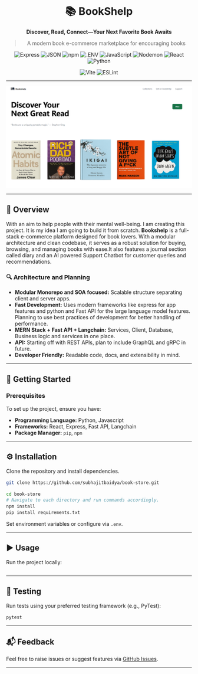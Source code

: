 <div align="center">

# 📚 BookShelp

**Discover, Read, Connect—Your Next Favorite Book Awaits**

> A modern book e-commerce marketplace for encouraging books

![Express](https://img.shields.io/badge/-Express-black?logo=express&logoColor=white)
![JSON](https://img.shields.io/badge/-JSON-black?logo=json&logoColor=white)
![npm](https://img.shields.io/badge/-npm-CB3837?logo=npm&logoColor=white)
![.ENV](https://img.shields.io/badge/-.ENV-yellow?logo=dotenv&logoColor=black)
![JavaScript](https://img.shields.io/badge/-JavaScript-F7DF1E?logo=javascript&logoColor=black)
![Nodemon](https://img.shields.io/badge/-Nodemon-3C873A?logo=nodemon&logoColor=white)
![React](https://img.shields.io/badge/-React-61DAFB?logo=react&logoColor=black)
![Python](https://img.shields.io/badge/-Python-3776AB?logo=python&logoColor=white)

![Vite](https://img.shields.io/badge/-Vite-646CFF?logo=vite&logoColor=white)
![ESLint](https://img.shields.io/badge/-ESLint-4B32C3?logo=eslint&logoColor=white)

---

![minimalistic web design](image-1.png)

---

</div>

## 📖 Overview

With an aim to help people with their mental well-being. I am creating this project. It is my idea I am going to build it from scratch.
**Bookshelp** is a full-stack e-commerce platform designed for book lovers. With a modular architecture and clean codebase, it serves as a robust solution for buying, browsing, and managing books with ease.It also features a journal section called diary and an AI powered Support Chatbot for customer queries and recommendations.

### 🔍 Architecture and Planning

- **Modular Monorepo and SOA focused:** Scalable structure separating client and server apps.
- **Fast Development:** Uses modern frameworks like express for app features and python and Fast API for the large language model features. Planning to use best practices of development for better handling of performance.
- **MERN Stack + Fast API + Langchain:** Services, Client, Database, Business logic and services in one place.
- **API:** Starting off with REST APIs, plan to include GraphQL and gRPC in future.
- **Developer Friendly:** Readable code, docs, and extensibility in mind.

---

## 🚀 Getting Started

### Prerequisites

To set up the project, ensure you have:

- **Programming Language:** Python, Javascript
- **Frameworks:** React, Express, Fast API, Langchain
- **Package Manager:** `pip`, `npm`

---

## ⚙️ Installation

Clone the repository and install dependencies.

```bash
git clone https://github.com/subhajitbaidya/book-store.git
```

```bash
cd book-store
# Navigate to each directory and run commands accordingly.
npm install
pip install requirements.txt
```

Set environment variables or configure via `.env`.

---

## ▶️ Usage

Run the project locally:

```

```

---

## 🧪 Testing

Run tests using your preferred testing framework (e.g., PyTest):

```bash
pytest
```

---

## 📬 Feedback

Feel free to raise issues or suggest features via [GitHub Issues](https://github.com/subhajitbaidya/book-store/issues).

---

